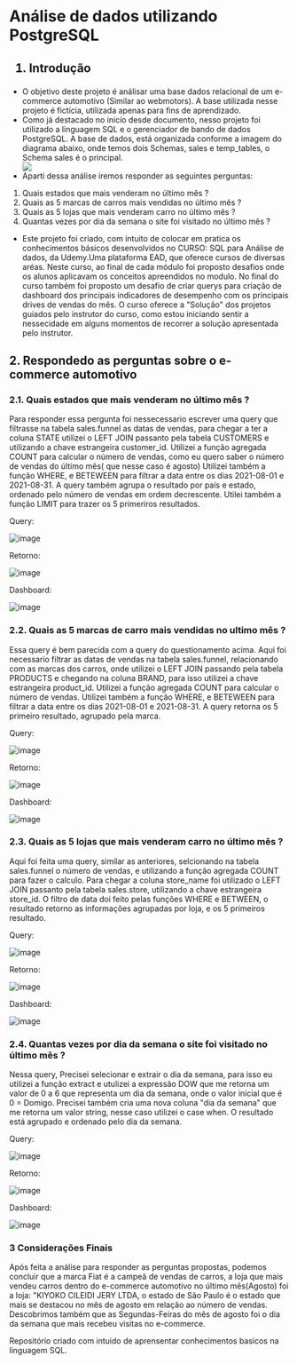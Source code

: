 <h1>Análise de dados utilizando PostgreSQL</h1>

<h2><ol><li>Introdução</li></ol></h2>

<ul>
<li>O objetivo deste projeto é análisar uma base dados relacional de um e-commerce automotivo (Similar ao webmotors). A base utilizada nesse projeto é fictícia, utilizada apenas para fins de aprendizado.</li>

<li>Como já destacado no inicío desde documento, nesso projeto foi utilizado a linguagem SQL e o gerenciador de bando de dados PostgreSQL. A base de dados, está organizada conforme a imagem do diagrama abaixo, onde temos dois Schemas, sales e temp_tables,  o Schema sales é o principal.</li>


<img src="https://user-images.githubusercontent.com/73189777/173167367-02b1efda-0597-40e4-9826-b10f326859d2.png">

  <li>Aparti dessa análise iremos responder as seguintes perguntas:</li>
  
  
</ul>
<ol start = "1">
    <li>Quais estados que mais venderam no último mês ?</li>
    <li>Quais as 5 marcas de carros mais vendidas no último mês ?</li>
    <li>Quais as 5 lojas que mais venderam carro no último mês ?</li>
    <li>Quantas vezes por dia da semana o site foi visitado no último mês ?</li>
  </ol>

<ul>
  <li>Este projeto foi criado, com intuito de colocar em pratica os conhecimentos básicos desenvolvidos no CURSO: SQL para Análise de dados, da Udemy.Uma plataforma EAD, que oferece cursos de diversas aréas. Neste curso, ao final de cada módulo foi proposto desafios onde os alunos aplicavam os conceitos apreendidos no modulo. No final do curso também foi proposto um desafio de criar querys para criação de dashboard dos principais indicadores de desempenho com os principais drives de vendas do mês. O curso oferece a "Solução" dos projetos guiados pelo instrutor do curso, como estou iniciando sentir a nessecidade em alguns momentos de recorrer a solução apresentada pelo instrutor.  </li>
</ul>
<h2>2. Respondedo as perguntas sobre o e-commerce automotivo</h2>

<h3>2.1. Quais estados que mais venderam no último mês ?</h3>

<p>Para responder essa pergunta foi nessecessario escrever uma query que filtrasse na tabela sales.funnel as datas de vendas, para chegar a ter a coluna STATE utilizei o LEFT JOIN passanto pela tabela CUSTOMERS e utilizando a chave estrangeira customer_id. Utilizei a função agregada COUNT para calcular o número de vendas, como eu quero saber o número de vendas do último mês( que nesse caso é agosto)
Utilizei também a função WHERE, e BETEWEEN para filtrar a data entre os dias 2021-08-01 e 2021-08-31. A query também agrupa o resultado por país e estado, ordenado pelo número de vendas em ordem decrescente. Utilei também a função  LIMIT para trazer os 5 primeriros resultados.</p>

Query:

![image](https://user-images.githubusercontent.com/73189777/173209930-22da9d38-d699-4e93-8a21-02a906f8c090.png)

Retorno:

![image](https://user-images.githubusercontent.com/73189777/173210052-2351a20a-64ad-4ccb-b164-7110941ec842.png)


Dashboard:

![image](https://user-images.githubusercontent.com/73189777/173210045-3a239fd1-7ba4-4fa3-9c64-d2bd55fb246a.png)


<h3>2.2. Quais as 5 marcas de carro mais vendidas no ultimo mês ?</h3>


<p>Essa query é bem parecida com a query do questionamento acima. Aqui foi necessario filtrar as datas de vendas na tabela sales.funnel, relacionando com as marcas dos carros, onde utilizei o LEFT JOIN passando pela tabela PRODUCTS e chegando na coluna BRAND, para isso utilizei a chave estrangeira product_id. Utilizei a função agregada COUNT para calcular o número de vendas. Utilizei também a função WHERE, e BETEWEEN para filtrar a data entre os dias 2021-08-01 e 2021-08-31. A query retorna os 5 primeiro resultado, agrupado pela marca.</p>


Query:

![image](https://user-images.githubusercontent.com/73189777/173210191-eaf0205b-faf4-40d5-8054-3ba1835f31f6.png)

Retorno:

![image](https://user-images.githubusercontent.com/73189777/173210204-082610b7-1d91-4e5d-9e17-411c95649548.png)


Dashboard:

![image](https://user-images.githubusercontent.com/73189777/173210221-81e913db-ee00-4a43-a280-b1737b18b760.png)

<h3> 2.3. Quais as 5 lojas que mais venderam carro no último mês ?</h3>

<p> Aqui foi feita uma query, similar as anteriores, selcionando na tabela sales.funnel o número de vendas, e utilizando a função agregada COUNT para fazer o calculo. Para chegar a coluna store_name foi utilizado o LEFT JOIN passanto pela tabela sales.store, utilizando a chave estrangeira store_id. O filtro de data doi feito pelas funções WHERE e BETWEEN, o resultado retorno as informações agrupadas por loja, e os 5 primeiros resultado.</p>

Query:

![image](https://user-images.githubusercontent.com/73189777/173210321-71e31c8d-c8f1-40e2-96fc-e0f888f76879.png)



Retorno:

![image](https://user-images.githubusercontent.com/73189777/173210331-98a8edf0-c3d1-4811-a6a9-b1e64a81503a.png)

 
Dashboard:

![image](https://user-images.githubusercontent.com/73189777/173210340-4970a402-70bc-43ae-9435-7674285e2363.png)


<h3>2.4. Quantas vezes por dia da semana o site foi visitado no último mês ?</h3>

<p>Nessa query, Precisei selecionar e extrair o dia da semana, para isso eu utilizei a função extract e utulizei a expressão DOW que me retorna um valor de 0 a 6 que representa um dia da semana, onde o valor inicial que é  0 = Domigo. Precisei também cria uma nova coluna "dia da semana" que me retorna um valor string, nesse caso utilizei o case when. O resultado está agrupado e ordenado pelo dia da semana.</p>

Query:

![image](https://user-images.githubusercontent.com/73189777/173210578-5c7d5b82-f63a-4c77-969d-f767bc1e8653.png)


Retorno:

![image](https://user-images.githubusercontent.com/73189777/173210605-f8c8cfaa-7578-42cf-b069-1756a431f0fa.png)


Dashboard:

![image](https://user-images.githubusercontent.com/73189777/173210623-a1fc3207-39fe-4882-b178-f1f040c14eac.png)



<h3>3 Considerações Finais</h3>

<p>Após  feita a análise para responder as perguntas propostas, podemos concluir que a marca Fiat é a campeã de vendas de carros, a loja que mais vendeu carros dentro do e-commerce automotivo no último mês(Agosto) foi a loja: "KIYOKO CILEIDI JERY LTDA, o estado de São Paulo é o estado que mais se destacou no mês de agosto em relação ao número de vendas. Descobrimos também que as Segundas-Feiras do mês de agosto foi o dia da semana que mais recebeu visitas no e-commerce.</p>


Repositório criado com intuido de aprensentar conhecimentos basicos na linguagem SQL. 
